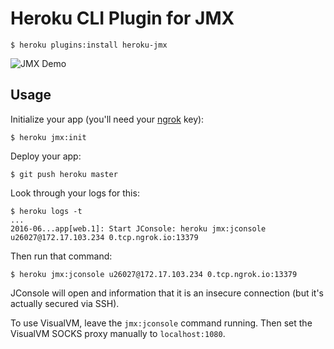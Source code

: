 # Heroku CLI Plugin for JMX

```
$ heroku plugins:install heroku-jmx
```

![JMX Demo](demo.gif)

## Usage

Initialize your app (you'll need your [ngrok](https://ngrok.com) key):

```
$ heroku jmx:init
```

Deploy your app:

```
$ git push heroku master
```

Look through your logs for this:

```
$ heroku logs -t
...
2016-06...app[web.1]: Start JConsole: heroku jmx:jconsole u26027@172.17.103.234 0.tcp.ngrok.io:13379
```

Then run that command:

```
$ heroku jmx:jconsole u26027@172.17.103.234 0.tcp.ngrok.io:13379
```

JConsole will open and information that it is an insecure connection (but it's actually secured via SSH).

To use VisualVM, leave the `jmx:jconsole` command running. Then set the VisualVM SOCKS proxy manually to `localhost:1080`.